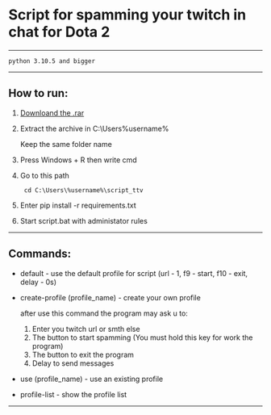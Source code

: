 # Script for spamming your twitch in chat for Dota 2
---

```
python 3.10.5 and bigger
```

---
## How to run:

1. [Downloand the .rar](https://github.com/externalcharm/script_ttv/archive/refs/heads/main.zip)
2. Extract the archive in C:\Users\%username% 

    Keep the same folder name

2. Press Windows + R then write cmd
3. Go to this path

        cd C:\Users\%username%\script_ttv

4. Enter pip install -r requirements.txt
5. Start script.bat with administator rules
---

## Commands: 
* default - use the default profile for script (url - 1, f9 - start, f10 - exit, delay - 0s)
* create-profile (profile_name) - create your own profile
        
    after use this command the program may ask u to:
    
    1. Enter you twitch url or smth else
    2. The button to start spamming (You must hold this key for work the program)
    3. The button to exit the program
    4. Delay to send messages

* use (profile_name) - use an existing profile
* profile-list - show the profile list
---

